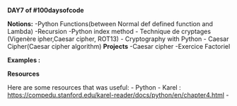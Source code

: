 **DAY7 of #100daysofcode**

**Notions:**
    -Python Functions(between Normal def defined function and Lambda)
    -Recursion
    -Python index  method 
    - Technique de cryptages (Vigenère ipher,Caesar cipher, ROT13)
    - Cryptography with Python - Caesar Cipher(Caesar cipher algorithm)
**Projects**
   -Caesar cipher
   -Exercice Factoriel

**Examples :**


**Resources**

Here are some resources that was useful:
    - Python
    - Karel :  https://compedu.stanford.edu/karel-reader/docs/python/en/chapter4.html
    - 


